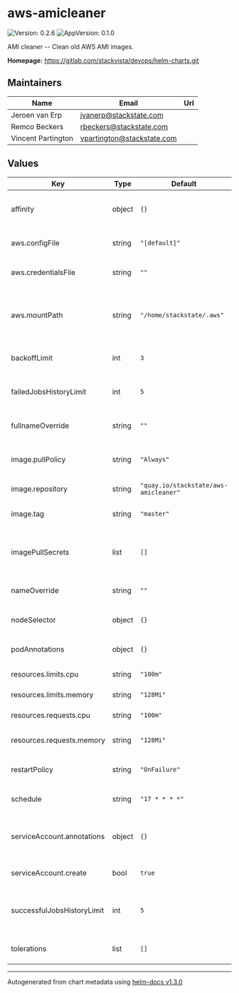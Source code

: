 # aws-amicleaner

![Version: 0.2.6](https://img.shields.io/badge/Version-0.2.6-informational?style=flat-square) ![AppVersion: 0.1.0](https://img.shields.io/badge/AppVersion-0.1.0-informational?style=flat-square)

AMI cleaner -- Clean old AWS AMI images.

**Homepage:** <https://gitlab.com/stackvista/devops/helm-charts.git>

## Maintainers

| Name | Email | Url |
| ---- | ------ | --- |
| Jeroen van Erp | jvanerp@stackstate.com |  |
| Remco Beckers | rbeckers@stackstate.com |  |
| Vincent Partington | vpartington@stackstate.com |  |

## Values

| Key | Type | Default | Description |
|-----|------|---------|-------------|
| affinity | object | `{}` | Affinity settings for pod assignment. |
| aws.configFile | string | `"[default]"` | The AWS config file contents. |
| aws.credentialsFile | string | `""` | The AWS credentials file contents. |
| aws.mountPath | string | `"/home/stackstate/.aws"` | The mount path of the AWS config and credentials file. |
| backoffLimit | int | `3` | For failed jobs, how many times to retry. |
| failedJobsHistoryLimit | int | `5` | The number of failed CronJob executions that are saved. |
| fullnameOverride | string | `""` | Override the fullname of the chart. |
| image.pullPolicy | string | `"Always"` | Default container image pull policy. |
| image.repository | string | `"quay.io/stackstate/aws-amicleaner"` | Base container image registry. |
| image.tag | string | `"master"` | Default container image tag. |
| imagePullSecrets | list | `[]` | Extra secrets / credentials needed for container image registry. |
| nameOverride | string | `""` | Override the name of the chart. |
| nodeSelector | object | `{}` | Node labels for pod assignment. |
| podAnnotations | object | `{}` | Annotations for the `Job` pod. |
| resources.limits.cpu | string | `"100m"` | CPU resource limits. |
| resources.limits.memory | string | `"128Mi"` | Memory resource limits. |
| resources.requests.cpu | string | `"100m"` | CPU resource requests. |
| resources.requests.memory | string | `"128Mi"` | Memory resource requests. |
| restartPolicy | string | `"OnFailure"` | For failed jobs, how to handle restarts. |
| schedule | string | `"17 * * * *"` | Default schedule for this CronJob. |
| serviceAccount.annotations | object | `{}` | Extra annotations for the `ServiceAccount` object. |
| serviceAccount.create | bool | `true` | Create the `ServiceAccount` object. |
| successfulJobsHistoryLimit | int | `5` | The number of successful CronJob executions that are saved. |
| tolerations | list | `[]` | Toleration labels for pod assignment. |

----------------------------------------------
Autogenerated from chart metadata using [helm-docs v1.3.0](https://github.com/norwoodj/helm-docs/releases/v1.3.0)
